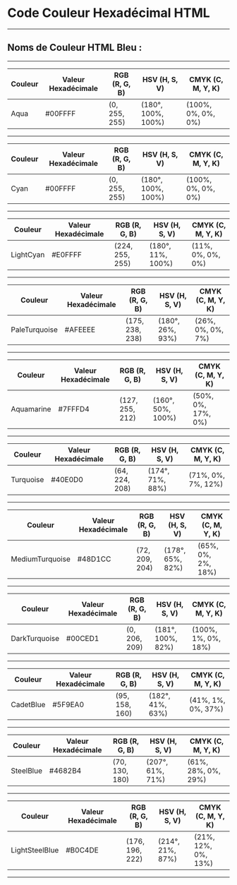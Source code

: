 # **Code Couleur Hexadécimal HTML**

---

## **Noms de Couleur HTML Bleu :**

---

| Couleur | Valeur Hexadécimale | RGB (R, G, B)    | HSV (H, S, V)      | CMYK (C, M, Y, K)  |
|---------|----------------------|------------------|--------------------|--------------------|
| Aqua    | #00FFFF              | (0, 255, 255)    | (180°, 100%, 100%) | (100%, 0%, 0%, 0%) |

---

| Couleur | Valeur Hexadécimale | RGB (R, G, B)    | HSV (H, S, V)      | CMYK (C, M, Y, K)  |
|---------|----------------------|------------------|--------------------|--------------------|
| Cyan    | #00FFFF              | (0, 255, 255)    | (180°, 100%, 100%) | (100%, 0%, 0%, 0%) |

---

| Couleur    | Valeur Hexadécimale | RGB (R, G, B)    | HSV (H, S, V)      | CMYK (C, M, Y, K)  |
|------------|----------------------|------------------|--------------------|--------------------|
| LightCyan | #E0FFFF              | (224, 255, 255)  | (180°, 11%, 100%)  | (11%, 0%, 0%, 0%)  |

---

| Couleur        | Valeur Hexadécimale | RGB (R, G, B)    | HSV (H, S, V)      | CMYK (C, M, Y, K)  |
|----------------|----------------------|------------------|--------------------|--------------------|
| PaleTurquoise | #AFEEEE              | (175, 238, 238)  | (180°, 26%, 93%)   | (26%, 0%, 0%, 7%)  |

---

| Couleur    | Valeur Hexadécimale | RGB (R, G, B)    | HSV (H, S, V)      | CMYK (C, M, Y, K)  |
|------------|----------------------|------------------|--------------------|--------------------|
| Aquamarine | #7FFFD4              | (127, 255, 212)  | (160°, 50%, 100%)  | (50%, 0%, 17%, 0%) |

---

| Couleur   | Valeur Hexadécimale | RGB (R, G, B)    | HSV (H, S, V)      | CMYK (C, M, Y, K)  |
|-----------|----------------------|------------------|--------------------|--------------------|
| Turquoise | #40E0D0              | (64, 224, 208)   | (174°, 71%, 88%)   | (71%, 0%, 7%, 12%) |

---

| Couleur          | Valeur Hexadécimale | RGB (R, G, B)    | HSV (H, S, V)      | CMYK (C, M, Y, K)  |
|------------------|----------------------|------------------|--------------------|--------------------|
| MediumTurquoise | #48D1CC              | (72, 209, 204)   | (178°, 65%, 82%)   | (65%, 0%, 2%, 18%) |

---

| Couleur         | Valeur Hexadécimale | RGB (R, G, B)    | HSV (H, S, V)      | CMYK (C, M, Y, K)  |
|-----------------|----------------------|------------------|--------------------|--------------------|
| DarkTurquoise | #00CED1              | (0, 206, 209)    | (181°, 100%, 82%)  | (100%, 1%, 0%, 18%)|

---

| Couleur   | Valeur Hexadécimale | RGB (R, G, B)    | HSV (H, S, V)      | CMYK (C, M, Y, K)  |
|-----------|----------------------|------------------|--------------------|--------------------|
| CadetBlue | #5F9EA0              | (95, 158, 160)   | (182°, 41%, 63%)   | (41%, 1%, 0%, 37%) |

---

| Couleur   | Valeur Hexadécimale | RGB (R, G, B)    | HSV (H, S, V)      | CMYK (C, M, Y, K)  |
|-----------|----------------------|------------------|--------------------|--------------------|
| SteelBlue | #4682B4              | (70, 130, 180)   | (207°, 61%, 71%)   | (61%, 28%, 0%, 29%)|

---

| Couleur        | Valeur Hexadécimale | RGB (R, G, B)    | HSV (H, S, V)      | CMYK (C, M, Y, K)  |
|----------------|----------------------|------------------|--------------------|--------------------|
| LightSteelBlue | #B0C4DE              | (176, 196, 222)  | (214°, 21%, 87%)   | (21%, 12%, 0%, 13%)|

---

